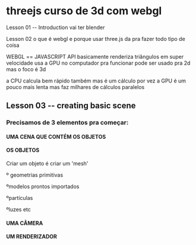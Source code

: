 # threejs curso de 3d com webgl

Lesson 01 -- Introduction
vai ter blender


Lesson 02
o que é webgl e porque usar three.js
da pra fazer todo tipo de coisa

WEBGL == JAVASCRIPT API
basicamente renderiza triângulos em super velocidade
usa a GPU no computador pra funcionar
pode ser usado pra 2d mas o foco é 3d

a CPU calcula bem rápido também mas é um cálculo por vez
a GPU é um pouco mais lenta mas faz milhares de cálculos paralelos


## Lesson 03 -- creating basic scene
 ### Precisamos de 3 elementos pra começar:
 #### UMA CENA QUE CONTÉM OS OBJETOS
 
 #### OS OBJETOS
 
 Criar um objeto é criar um 'mesh'
 
 º geometrias primitivas
 
 ºmodelos prontos importados
 
 ºpartículas
 
 ºluzes etc
 
#### UMA CÂMERA
 
#### UM RENDERIZADOR
 
